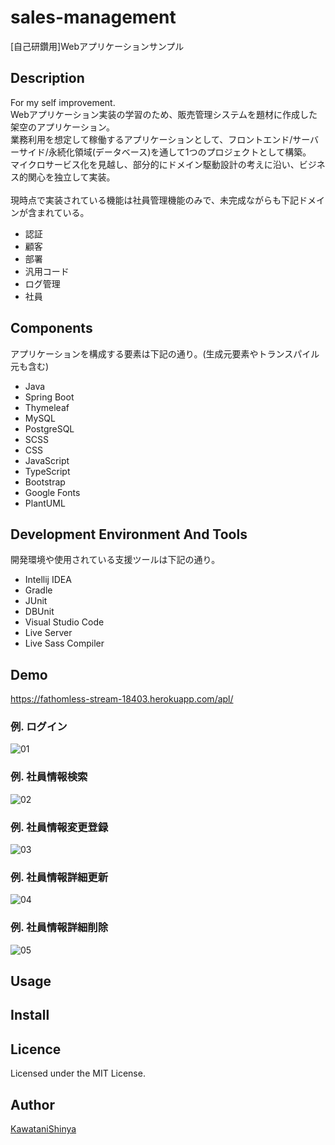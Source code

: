# sales-management
[自己研鑽用]Webアプリケーションサンプル

## Description
For my self improvement.<br>
Webアプリケーション実装の学習のため、販売管理システムを題材に作成した架空のアプリケーション。<br>
業務利用を想定して稼働するアプリケーションとして、フロントエンド/サーバーサイド/永続化領域(データベース)を通して1つのプロジェクトとして構築。<br>
マイクロサービス化を見越し、部分的にドメイン駆動設計の考えに沿い、ビジネス的関心を独立して実装。<br>
<br>
現時点で実装されている機能は社員管理機能のみで、未完成ながらも下記ドメインが含まれている。
- 認証
- 顧客
- 部署
- 汎用コード
- ログ管理
- 社員

## Components
アプリケーションを構成する要素は下記の通り。(生成元要素やトランスパイル元も含む)
- Java
- Spring Boot
- Thymeleaf
- MySQL
- PostgreSQL
- SCSS
- CSS
- JavaScript
- TypeScript
- Bootstrap
- Google Fonts
- PlantUML

## Development Environment And Tools
開発環境や使用されている支援ツールは下記の通り。
- Intellij IDEA
- Gradle
- JUnit
- DBUnit
- Visual Studio Code
- Live Server
- Live Sass Compiler

## Demo
https://fathomless-stream-18403.herokuapp.com/apl/

### 例. ログイン
![01](https://user-images.githubusercontent.com/102776020/176465788-4e476cea-0c76-4daa-81ea-d68855a77d16.gif)

### 例. 社員情報検索
![02](https://user-images.githubusercontent.com/102776020/176465896-a2426a55-8553-450d-a649-e663297c45f6.gif)

### 例. 社員情報変更登録
![03](https://user-images.githubusercontent.com/102776020/176465914-7a34d9fb-99a7-47fb-84ff-dcc2c894fede.gif)

### 例. 社員情報詳細更新
![04](https://user-images.githubusercontent.com/102776020/176465951-19a87a90-7c74-4d47-8c05-07e87414dcb9.gif)

### 例. 社員情報詳細削除
![05](https://user-images.githubusercontent.com/102776020/176465971-ad175464-b4f6-4d3c-9c1f-a6eb6f06573f.gif)

## Usage

## Install

## Licence
Licensed under the MIT License.

## Author
[KawataniShinya](https://github.com/KawataniShinya)
